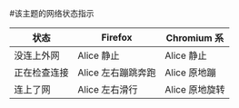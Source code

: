 #该主题的网络状态指示

状态 | Firefox | Chromium 系
---|---|---
没连上外网 |Alice 静止 | Alice 静止
正在检查连接 | Alice 左右蹦跳奔跑 | Alice 原地蹦
连上了网 | Alice 左右滑行 | Alice 原地旋转
